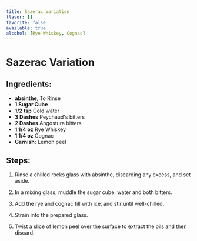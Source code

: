 ```yaml
---
title: Sazerac Variation
flavor: []
favorite: false
available: true
alcohol: [Rye Whiskey, Cognac]
---
```

# Sazerac Variation

## Ingredients:
- **absinthe**, To Rinse
- **1 Sugar Cube**
- **1/2 tsp** Cold water
- **3 Dashes** Peychaud's bitters
- **2 Dashes** Angostura bitters
- **1 1/4 oz** Rye Whiskey
- **1 1/4 oz** Cognac
- **Garnish:** Lemon peel

## Steps:
1. Rinse a chilled rocks glass with absinthe, discarding any excess, and set aside.

2. In a mixing glass, muddle the sugar cube, water and both bitters.

3. Add the rye and cognac fill with ice, and stir until well-chilled.

4. Strain into the prepared glass.

5. Twist a slice of lemon peel over the surface to extract the oils and then discard.





